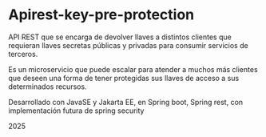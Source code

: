 # Apirest-key-pre-protection

API REST que se encarga de devolver llaves a distintos clientes que requieran llaves secretas públicas y privadas para consumir servicios de terceros.

Es un microservicio que puede escalar para atender a muchos más clientes que deseen una forma de tener protegidas sus llaves de acceso a sus determinados recursos.

Desarrollado con JavaSE y Jakarta EE, en Spring boot, Spring rest, con implementación futura de spring security 

2025
